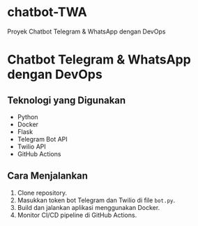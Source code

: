 # chatbot-TWA
Proyek Chatbot Telegram &amp; WhatsApp dengan DevOps

# Chatbot Telegram & WhatsApp dengan DevOps

## Teknologi yang Digunakan
- Python
- Docker
- Flask
- Telegram Bot API
- Twilio API
- GitHub Actions

## Cara Menjalankan
1. Clone repository.
2. Masukkan token bot Telegram dan Twilio di file `bot.py`.
3. Build dan jalankan aplikasi menggunakan Docker.
4. Monitor CI/CD pipeline di GitHub Actions.
